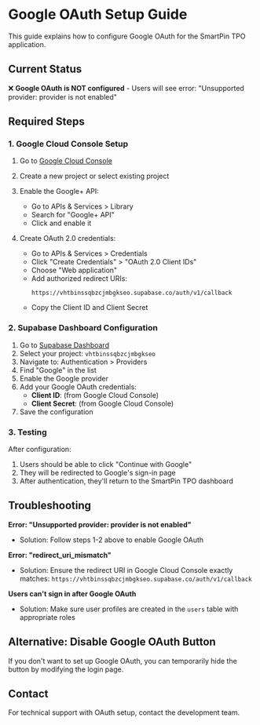 # Google OAuth Setup Guide

This guide explains how to configure Google OAuth for the SmartPin TPO application.

## Current Status
❌ **Google OAuth is NOT configured** - Users will see error: "Unsupported provider: provider is not enabled"

## Required Steps

### 1. Google Cloud Console Setup

1. Go to [Google Cloud Console](https://console.cloud.google.com/)
2. Create a new project or select existing project
3. Enable the Google+ API:
   - Go to APIs & Services > Library
   - Search for "Google+ API" 
   - Click and enable it

4. Create OAuth 2.0 credentials:
   - Go to APIs & Services > Credentials
   - Click "Create Credentials" > "OAuth 2.0 Client IDs"
   - Choose "Web application"
   - Add authorized redirect URIs:
     ```
     https://vhtbinssqbzcjmbgkseo.supabase.co/auth/v1/callback
     ```
   - Copy the Client ID and Client Secret

### 2. Supabase Dashboard Configuration

1. Go to [Supabase Dashboard](https://supabase.com/dashboard)
2. Select your project: `vhtbinssqbzcjmbgkseo`
3. Navigate to: Authentication > Providers
4. Find "Google" in the list
5. Enable the Google provider
6. Add your Google OAuth credentials:
   - **Client ID**: (from Google Cloud Console)
   - **Client Secret**: (from Google Cloud Console)
7. Save the configuration

### 3. Testing

After configuration:
1. Users should be able to click "Continue with Google" 
2. They will be redirected to Google's sign-in page
3. After authentication, they'll return to the SmartPin TPO dashboard

## Troubleshooting

**Error: "Unsupported provider: provider is not enabled"**
- Solution: Follow steps 1-2 above to enable Google OAuth

**Error: "redirect_uri_mismatch"**
- Solution: Ensure the redirect URI in Google Cloud Console exactly matches:
  `https://vhtbinssqbzcjmbgkseo.supabase.co/auth/v1/callback`

**Users can't sign in after Google OAuth**
- Solution: Make sure user profiles are created in the `users` table with appropriate roles

## Alternative: Disable Google OAuth Button

If you don't want to set up Google OAuth, you can temporarily hide the button by modifying the login page.

## Contact

For technical support with OAuth setup, contact the development team.
